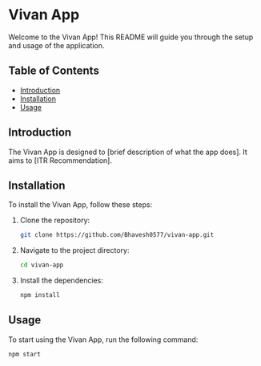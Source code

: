 # Vivan App

Welcome to the Vivan App! This README will guide you through the setup and usage of the application.

## Table of Contents
- [Introduction](#introduction)
- [Installation](#installation)
- [Usage](#usage)


## Introduction
The Vivan App is designed to [brief description of what the app does]. It aims to [ITR Recommendation].



## Installation
To install the Vivan App, follow these steps:

1. Clone the repository:
    ```bash
    git clone https://github.com/Bhavesh0577/vivan-app.git
    ```
2. Navigate to the project directory:
    ```bash
    cd vivan-app
    ```
3. Install the dependencies:
    ```bash
    npm install
    ```

## Usage
To start using the Vivan App, run the following command:
```bash
npm start
```

